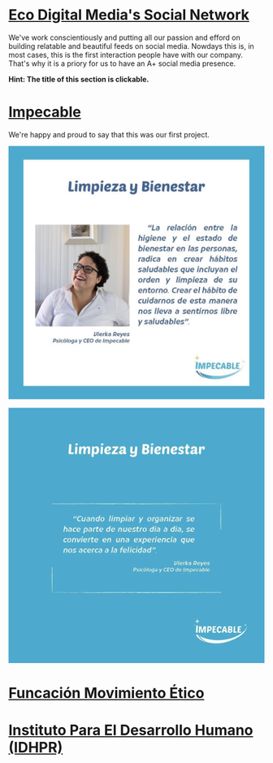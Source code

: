 # [Eco Digital Media's Social Network](https://www.instagram.com/ecodigitals/)
We've work conscientiously and putting all our passion and efford on building relatable and beautiful feeds on social media.
Nowdays this is, in most cases, this is the first interaction people have with our company. That's why it is a priory for us to have an A+ social media presence.

**Hint: The title of this section is clickable.**


# [Impecable](https://www.instagram.com/impecable.sti/)
We're happy and proud to say that this was our first project.

![](/images/Impecable%201.jpg)

![](/images/Impecable%202.jpg)

# [Funcación Movimiento Ético](https://www.instagram.com/movimientoetico/)


# [Instituto Para El Desarrollo Humano (IDHPR)](https://www.instagram.com/movimientoetico/)


